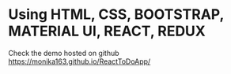 





# Using HTML, CSS, BOOTSTRAP, MATERIAL UI, REACT, REDUX

Check the demo hosted on github https://monika163.github.io/ReactToDoApp/
